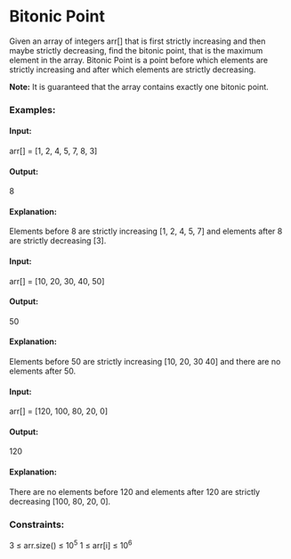 # Bitonic Point
Given an array of integers arr[] that is first strictly increasing and then maybe strictly decreasing, find the bitonic point, that is the maximum element in the array.
Bitonic Point is a point before which elements are strictly increasing and after which elements are strictly decreasing.

**Note:** It is guaranteed that the array contains exactly one bitonic point.

### Examples:
#### Input:
arr[] = [1, 2, 4, 5, 7, 8, 3]
#### Output:
8
#### Explanation:
Elements before 8 are strictly increasing [1, 2, 4, 5, 7] and elements after 8 are strictly decreasing [3].

#### Input: 
arr[] = [10, 20, 30, 40, 50]
#### Output: 
50
#### Explanation: 
Elements before 50 are strictly increasing [10, 20, 30 40] and there are no elements after 50.

#### Input:
arr[] = [120, 100, 80, 20, 0]
#### Output: 
120
#### Explanation: 
There are no elements before 120 and elements after 120 are strictly decreasing [100, 80, 20, 0].

### Constraints:
3 ≤ arr.size() ≤ $`10^5`$
1 ≤ arr[i] ≤ $`10^6`$

